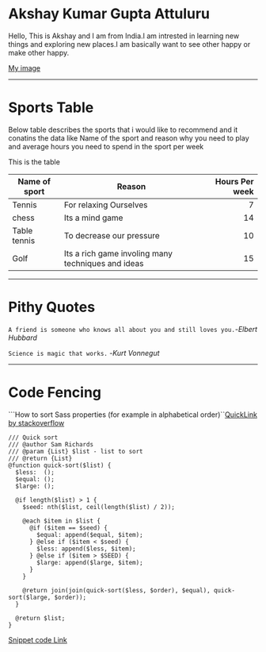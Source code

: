 # Akshay Kumar Gupta Attuluru
Hello, This is Akshay and I am from India.I am intrested in learning new things and exploring new places.I am basically want to see other happy or make other happy.

[My image](https://github.com/Attuluru/my2-Attuluru/blob/main/My%20Pic.jpg?raw=true)

--- 

# Sports Table 
Below table describes the sports that i would like to recommend and it conatins the data like Name of the sport and reason why you need to play and average hours you need to spend in the sport per week

This is the table

| Name of sport | Reason | Hours Per week |
| --- | --- | ---: |
| Tennis | For relaxing Ourselves | 7 |
| chess | Its a mind game  | 14 |
| Table tennis | To decrease our pressure | 10 |
| Golf | Its a rich game involing many techniques and ideas | 15 |

---

# Pithy Quotes 
```A friend is someone who knows all about you and still loves you.```-*Elbert Hubbard*

```Science is magic that works.``` -*Kurt Vonnegut*

---

# Code Fencing 

```How to sort Sass properties (for example in alphabetical order)``[QuickLink by stackoverflow](https://www.bing.com/search?q=sorting+function+using+Sass+code&form=QBLH&sp=-1&ghc=1&lq=0&pq=sorting+function+using+sass+code&sc=10-32&qs=n&sk=&cvid=07DEFC965E5248C8A301E1365966849D&ghsh=0&ghacc=0&ghpl=)

```
/// Quick sort
/// @author Sam Richards
/// @param {List} $list - list to sort
/// @return {List}
@function quick-sort($list) {
  $less:  ();
  $equal: ();
  $large: ();

  @if length($list) > 1 {
    $seed: nth($list, ceil(length($list) / 2));

    @each $item in $list {
      @if ($item == $seed) {
        $equal: append($equal, $item);
      } @else if ($item < $seed) {
        $less: append($less, $item);
      } @else if ($item > $SEED) {
        $large: append($large, $item);
      }
    }

    @return join(join(quick-sort($less, $order), $equal), quick-sort($large, $order));
  }

  @return $list;
}

```
[Snippet code Link](https://css-tricks.com/snippets/sass/sorting-function/)